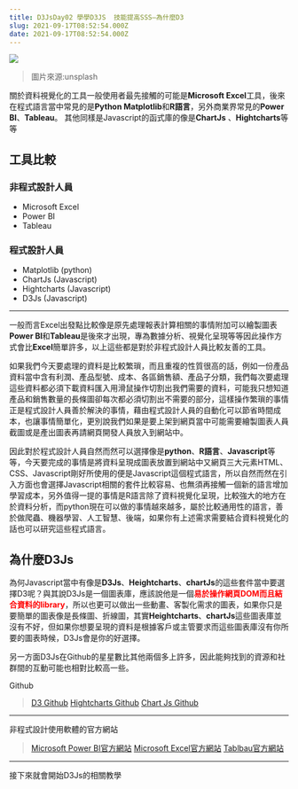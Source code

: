```yaml
---
title: D3JsDay02 學學D3JS  技能提高SSS—為什麼D3
slug: 2021-09-17T08:52:54.000Z
date: 2021-09-17T08:52:54.000Z
---
```


![](https://i.imgur.com/uWB7yz5.jpg)
> 圖片來源:unsplash

關於資料視覺化的工具一般使用者最先接觸的可能是<b>Microsoft Excel</b>工具，後來在程式語言當中常見的是<b>Python Matplotlib</b>和<b>R語言</b>，另外商業界常見的<b>Power BI</b>、<b>Tableau</b>。
其他同樣是Javascript的函式庫的像是<b>ChartJs</b> 、<b>Hightcharts</b>等等

## 工具比較
### 非程式設計人員
* Microsoft Excel 
* Power BI
* Tableau

### 程式設計人員
* Matplotlib (python)
* ChartJs  (Javascript)
* Hightcharts (Javascript) 
* D3Js (Javascript)


---



一般而言Excel出發點比較像是原先處理報表計算相關的事情附加可以繪製圖表
<b>Power BI</b>和<b>Tableau</b>是後來才出現，專為數據分析、視覺化呈現等等因此操作方式會比<b>Excel</b>簡單許多，以上這些都是對於非程式設計人員比較友善的工具。

如果我們今天要處理的資料是比較繁瑣，而且重複的性質很高的話，例如一份產品資料當中含有利潤、產品型號、成本、各區銷售額、產品子分類，我們每次要處理這些資料都必須下載資料匯入用滑鼠操作切割出我們需要的資料，可能我只想知道產品和銷售數量的長條圖卻每次都必須切割出不需要的部分，這樣操作繁瑣的事情正是程式設計人員善於解決的事情，藉由程式設計人員的自動化可以節省時間成本，也讓事情簡單化，更別說我們如果是要上架到網頁當中可能需要繪製圖表人員截圖或是產出圖表再請網頁開發人員放入到網站中。

因此對於程式設計人員自然而然可以選擇像是<b>python</b>、<b>R語言</b>、<b>Javascript</b>等等，今天要完成的事情是將資料呈現成圖表放置到網站中又網頁三大元素HTML、CSS、Javascript剛好所使用的便是Javascript這個程式語言，所以自然而然在引入方面也會選擇Javascript相關的套件比較容易、也無須再接觸一個新的語言增加學習成本，另外值得一提的事情是R語言除了資料視覺化呈現，比較強大的地方在於資料分析，而python現在可以做的事情越來越多，屬於比較通用性的語言，善於做爬蟲、機器學習、人工智慧、後端，如果你有上述需求需要結合資料視覺化的話也可以研究這些程式語言。

## 為什麼D3Js

為何Javascript當中有像是<b>D3Js</b>、<b>Heightcharts</b>、<b>chartJs</b>的這些套件當中要選擇D3呢？與其說D3Js是一個圖表庫，應該說他是一個<b><font color="red">易於操作網頁DOM而且結合資料的library</font></b>，所以也更可以做出一些動畫、客製化需求的圖表，如果你只是要簡單的圖表像是長條圖、折線圖，其實<b>Heightcharts</b>、<b>chartJs</b>這些圖表庫並沒有不好，但如果你想要呈現的資料是根據客戶或主管要求而這些圖表庫沒有你所要的圖表時候，D3Js會是你的好選擇。

另一方面D3Js在Github的星星數比其他兩個多上許多，因此能夠找到的資源和社群間的互動可能也相對比較高一些。


Github
> [D3 Github](https://github.com/d3/d3/wiki)
[Hightcharts Github](https://github.com/highcharts/highcharts)
[Chart Js Github](https://github.com/chartjs/Chart.js)


---
非程式設計使用軟體的官方網站
> [Microsoft Power BI官方網站](https://powerbi.microsoft.com/zh-tw/)
[Microsoft Excel官方網站](https://www.microsoft.com/zh-tw/microsoft-365/excel)
[Tablbau官方網站](https://www.tableau.com/zh-tw)




---

接下來就會開始D3Js的相關教學

